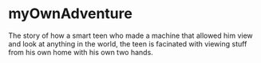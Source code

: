 # myOwnAdventure
The story of how a smart teen who made a machine that allowed him view and look at anything in the world, the teen is facinated with viewing stuff from his own home with his own two hands.
